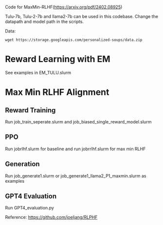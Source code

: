 Code for MaxMin-RLHF(https://arxiv.org/pdf/2402.08925)

Tulu-7b, Tulu-2-7b and llama2-7b can be used in this codebase. Change the datapath and model path in the scripts.

Data:

```
wget https://storage.googleapis.com/personalized-soups/data.zip
```

# Reward Learning with EM

See examples in EM_TULU.slurm

# Max Min RLHF Alignment
## Reward Training
Run job_train_seperate.slurm and job_biased_single_reward_model.slurm
## PPO
Run jobrlhf.slurm for baseline and run jobrrlhf.slurm for max min RLHF 
## Generation
Run job_generate1.slurm or job_generate1_llama2_P1_maxmin.slurm as examples
## GPT4 Evaluation
Run GPT4_evaluation.py

Reference: https://github.com/joeljang/RLPHF